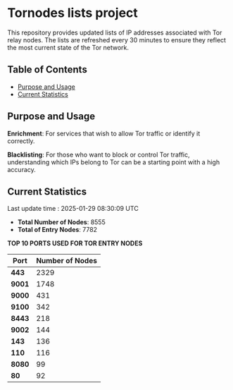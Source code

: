 # Tornodes lists project

This repository provides updated lists of IP addresses associated with Tor relay nodes. The lists are refreshed every 30 minutes to ensure they reflect the most current state of the Tor network.

## Table of Contents

- [Purpose and Usage](#purpose-and-usage)
- [Current Statistics](#current-statistics)


## Purpose and Usage

**Enrichment**: For services that wish to allow Tor traffic or identify it correctly.

**Blacklisting**: For those who want to block or control Tor traffic, understanding which IPs belong to Tor can be a starting point with a high accuracy.

## Current Statistics

Last update time : 2025-01-29 08:30:09 UTC

- **Total Number of Nodes**: 8555
- **Total of Entry Nodes**: 7782

**TOP 10 PORTS USED FOR TOR ENTRY NODES**

| **Port** | **Number of Nodes** |
|------|-----------------|
| **443**   | 2329  |
| **9001**   | 1748  |
| **9000**   | 431  |
| **9100**   | 342  |
| **8443**   | 218  |
| **9002**   | 144  |
| **143**   | 136  |
| **110**   | 116  |
| **8080**   | 99  |
| **80**   | 92  |

